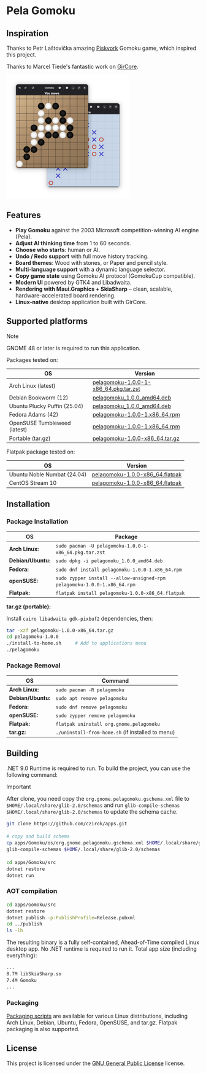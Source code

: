 # Pela Gomoku

## Inspiration

Thanks to Petr Laštovička amazing [Piskvork](https://github.com/plastovicka/Piskvork) Gomoku game, which inspired this project.

Thanks to Marcel Tiede's fantastic work on [GirCore](https://github.com/gircore).

![Demo image](/apps/Gomoku/gomoku.png)

## Features

* **Play Gomoku** against the 2003 Microsoft competition-winning AI engine (Pela).
* **Adjust AI thinking time** from 1 to 60 seconds.
* **Choose who starts**: human or AI.
* **Undo / Redo support** with full move history tracking.
* **Board themes**: Wood with stones, or Paper and pencil style.
* **Multi-language support** with a dynamic language selector.
* **Copy game state** using Gomoku AI protocol (GomokuCup compatible).
* **Modern UI** powered by GTK4 and Libadwaita.
* **Rendering with Maui.Graphics + SkiaSharp** – clean, scalable, hardware-accelerated board rendering.
* **Linux-native** desktop application built with GirCore.

## Supported platforms

> [!NOTE]
> GNOME 48 or later is required to run this application.

Packages tested on:

|OS|Version|
|---|---|
|Arch Linux (latest)|[pelagomoku-1.0.0-1-x86_64.pkg.tar.zst](https://github.com/czirok/apps/releases/download/v2025.07.16-apps/pelagomoku-1.0.0-1-x86_64.pkg.tar.zst)|
|Debian Bookworm (12)|[pelagomoku_1.0.0_amd64.deb](https://github.com/czirok/apps/releases/download/v2025.07.16-apps/pelagomoku_1.0.0_amd64.deb)|
|Ubuntu Plucky Puffin (25.04)|[pelagomoku_1.0.0_amd64.deb](https://github.com/czirok/apps/releases/download/v2025.07.16-apps/pelagomoku_1.0.0_amd64.deb)|
|Fedora Adams (42)|[pelagomoku-1.0.0-1.x86_64.rpm](https://github.com/czirok/apps/releases/download/v2025.07.16-apps/pelagomoku-1.0.0-1.x86_64.rpm)|
|OpenSUSE Tumbleweed (latest)|[pelagomoku-1.0.0-1.x86_64.rpm](https://github.com/czirok/apps/releases/download/v2025.07.16-apps/pelagomoku-1.0.0-1.x86_64.rpm)|
|Portable (tar.gz)|[pelagomoku-1.0.0-x86_64.tar.gz](https://github.com/czirok/apps/releases/download/v2025.07.16-apps/pelagomoku-1.0.0-x86_64.tar.gz)|

Flatpak package tested on:

|OS|Version|
|---|---|
|Ubuntu Noble Numbat (24.04)|[pelagomoku-1.0.0-x86_64.flatpak](https://github.com/czirok/apps/releases/download/v2025.07.16-apps/pelagomoku-1.0.0-x86_64.flatpak)|
|CentOS Stream 10|[pelagomoku-1.0.0-x86_64.flatpak](https://github.com/czirok/apps/releases/download/v2025.07.16-apps/pelagomoku-1.0.0-x86_64.flatpak)|

## Installation

### Package Installation

|OS|Package|
|---|---|
|**Arch Linux:**|`sudo pacman -U pelagomoku-1.0.0-1-x86_64.pkg.tar.zst`|
|**Debian/Ubuntu:**|`sudo dpkg -i pelagomoku_1.0.0_amd64.deb`|
|**Fedora:**|`sudo dnf install pelagomoku-1.0.0-1.x86_64.rpm`|
|**openSUSE:**|`sudo zypper install --allow-unsigned-rpm pelagomoku-1.0.0-1.x86_64.rpm`|
|**Flatpak:**|`flatpak install pelagomoku-1.0.0-x86_64.flatpak`|

**tar.gz (portable):**

Install `cairo libadwaita gdk-pixbuf2` dependencies, then:

  ```bash
  tar -xzf pelagomoku-1.0.0-x86_64.tar.gz
  cd pelagomoku-1.0.0
  ./install-to-home.sh     # Add to applications menu
  ./pelagomoku
  ```
  
### Package Removal

|OS|Command|
|---|---|
|**Arch Linux:**|`sudo pacman -R pelagomoku`|
|**Debian/Ubuntu:**|`sudo apt remove pelagomoku`|
|**Fedora:**|`sudo dnf remove pelagomoku`|
|**openSUSE:**|`sudo zypper remove pelagomoku`|
|**Flatpak:**|`flatpak uninstall org.gnome.pelagomoku`|
|**tar.gz:**|`./uninstall-from-home.sh` (if installed to menu)|

## Building

.NET 9.0 Runtime is required to run. To build the project, you can use the following command:

> [!IMPORTANT]
> After clone, you need copy the `org.gnome.pelagomoku.gschema.xml` file to `$HOME/.local/share/glib-2.0/schemas` and run `glib-compile-schemas $HOME/.local/share/glib-2.0/schemas` to update the schema cache.

```bash
git clone https://github.com/czirok/apps.git

# copy and build schema
cp apps/Gomoku/os/org.gnome.pelagomoku.gschema.xml $HOME/.local/share/glib-2.0/schemas
glib-compile-schemas $HOME/.local/share/glib-2.0/schemas

cd apps/Gomoku/src
dotnet restore
dotnet run
```

### AOT compilation

```bash
cd apps/Gomoku/src
dotnet restore
dotnet publish -p:PublishProfile=Release.pubxml
cd ../publish
ls -lh
```

The resulting binary is a fully self-contained, Ahead-of-Time compiled Linux desktop app. No .NET runtime is required to run it. Total app size (including everything):

```bash
...
8.7M libSkiaSharp.so
7.4M Gomoku
...
```

### Packaging

[Packaging scripts](/apps/Gomoku/os/README.md) are available for various Linux distributions, including Arch Linux, Debian, Ubuntu, Fedora, OpenSUSE, and tar.gz. Flatpak packaging is also supported.

## License

This project is licensed under the [GNU General Public License](/apps/Gomoku/LICENSE) license.
